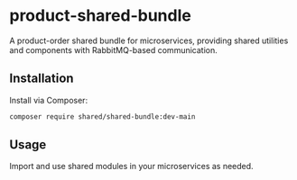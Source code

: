 # product-shared-bundle

A product-order shared bundle for microservices, providing shared utilities and components with RabbitMQ-based communication.

## Installation

Install via Composer:
```sh
composer require shared/shared-bundle:dev-main
```

## Usage

Import and use shared modules in your microservices as needed.